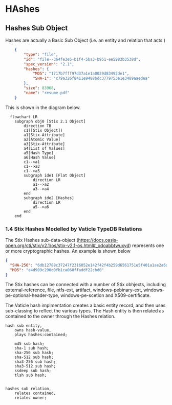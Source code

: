 # HAshes


## Hashes Sub Object
Hashes are actually a Basic Sub Object (i.e. an entity and relation that acts )

```json
    {
        "type": "file",
        "id": "file--364fe3e5-b1f4-5ba3-b951-ee5983b3538d",
        "spec_version": "2.1",
        "hashes": {
            "MD5": "1717b7fff97d37a1e1a0029d83492de1",
            "SHA-1": "c79a326f8411e9488bdc3779753e1e3489aaedea"
        },
        "size": 83968,
        "name": "resume.pdf"
    }
```
This is shown in the diagram below.

```mermaid
  flowchart LR
    subgraph obj0 [Stix 2.1 Object]
        direction TB
        c1([Stix Object])
        a1[Stix-Attribute]
        a2[Atomic Value]
        a3[Stix-Attribute]
        a4[List of Values]
        a5[Hash Type]
        a6[Hash Value]
        c1-->a1
        c1-->a3 
        c1-->a5
        subgraph ide1 [Flat Object]
            direction LR
            a1-->a2
            a3-->a4
        end
        subgraph ide2 [Hashes]
            direction LR
            a5-->a6
        end
    end
```


### 1.4 Stix Hashes Modelled by Vaticle TypeDB Relations

The Stix Hashes sub-data-object (https://docs.oasis-open.org/cti/stix/v2.1/os/stix-v2.1-os.html#_odoabbtwuxyd) represents one or more cryptographic hashes. An example is shown below

```json
{
  "SHA-256": "6db12788c37247f2316052e142f42f4b259d6561751e5f401a1ae2a6df9c674b",
  "MD5": "e4d909c290d0fb1ca068ffaddf22cbd0"
}
````

The Stix hashes can be connected with a number of Stix obhjects, including external-reference, file, ntfs-ext, artifact, windows-pebinary-ext, windows-pe-optional-header-type, windows-pe-scetion and X509-certificate.

The Vaticle hash implmentation creates a basic entity record, and then uses sub-classing to reflect the various types. The Hash entity is then related as contained to the owner through the Hashes relation.

```
hash sub entity, 
	owns hash-value, 
	plays hashes:contained; 

	md5 sub hash;
	sha-1 sub hash; 
	sha-256 sub hash;
	sha-512 sub hash; 
	sha3-256 sub hash; 
	sha3-512 sub hash;
	ssdeep sub hash; 
	tlsh sub hash; 


hashes sub relation,
	relates contained,
	relates owner;
```